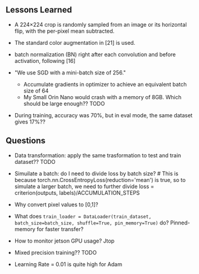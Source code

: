 ## Lessons Learned

- A 224×224 crop is randomly sampled from an image or its horizontal flip, with the per-pixel mean subtracted.

- The standard color augmentation in [21] is used.

- batch normalization (BN) right after each convolution and before activation, following [16]

- "We use SGD with a mini-batch size of 256."
	- Accumulate gradients in optimizer to achieve an equivalent batch size of 64
	- My Small Orin Nano would crash with a memory of 8GB. Which should be large enough?? TODO

- During training, accuracy was 70%, but in eval mode, the same dataset gives 17%??

## Questions

- Data transformation: apply the same trasformation to test and train dataset?? TODO

- Simuilate a batch: do I need to divide loss by batch size?
            # This is because torch.nn.CrossEntropyLoss(reduction='mean') is true, so to simulate a larger batch, we need to further divide
            loss = criterion(outputs, labels)/ACCUMULATION_STEPS


- Why convert pixel values to [0,1]?

- What does `train_loader = DataLoader(train_dataset, batch_size=batch_size, shuffle=True, pin_memory=True)` do? Pinned-memory for faster transfer?

- How to monitor jetson GPU usage? Jtop
- Mixed precision training?? TODO

- Learning Rate = 0.01 is quite high for Adam
